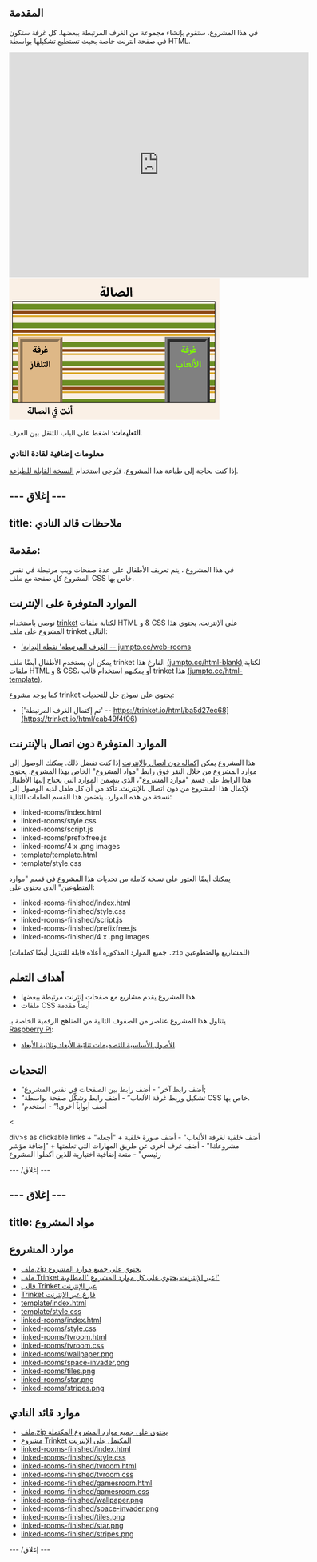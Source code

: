 ## المقدمة

في هذا المشروع، ستقوم بإنشاء مجموعة من الغرف المرتبطة ببعضها. كل غرفة ستكون في صفحة انترنت خاصة بحيث تستطيع تشكيلها بواسطة HTML.

<div class="trinket">
  <iframe src="https://trinket.io/embed/html/eab49f4f06?outputOnly=true&start=result" width="600" height="450" frameborder="0" marginwidth="0" marginheight="0" allowfullscreen>
  </iframe>
  <img src="images/rooms-hall-finished.png">
</div>

**التعليمات**: اضغط على الباب للتنقل بين الغرف.

### معلومات إضافية لقادة النادي

إذا كنت بحاجة إلى طباعة هذا المشروع، فيُرجى استخدام [النسخة القابلة للطباعة](https://projects.raspberrypi.org/en/projects/linked-rooms/print).

## \--- إغلاق \---

## title: ملاحظات قائد النادي

## مقدمة:

في هذا المشروع ، يتم تعريف الأطفال على عدة صفحات ويب مرتبطة في نفس المشروع كل صفحة مع ملف CSS خاص بها.

## الموارد المتوفرة على الإنترنت

نوصي باستخدام [trinket](https://trinket.io/) لكتابة ملفات HTML و & CSS على الإنترنت. يحتوي هذا المشروع على ملف trinket التالي:

* ['الغرف المرتبطة' نقطة البداية -- jumpto.cc/web-rooms](https://trinket.io/html/f1486ddb24)

يمكن أن يستخدم الأطفال أيضًا ملف trinket الفارغ هذا [(jumpto.cc/html-blank)](http://jumpto.cc/html-blank) لكتابة ملفات HTML و & CSS، أو يمكنهم استخدام قالب trinket هذا [(jumpto.cc/html-template)](http://jumpto.cc/html-template).

كما يوجد مشروع trinket يحتوي على نموذج حل للتحديات:

* ['تم إكتمال الغرف المرتبطة' -- https://trinket.io/html/ba5d27ec68](https://trinket.io/html/eab49f4f06)

## الموارد المتوفرة دون اتصال بالإنترنت

هذا المشروع يمكن [إكماله دون اتصال بالإنترنت](https://www.codeclubprojects.org/en-GB/resources/webdev-working-offline/) إذا كنت تفضل ذلك. يمكنك الوصول إلى موارد المشروع من خلال النقر فوق رابط "مواد المشروع" الخاص بهذا المشروع. يحتوي هذا الرابط على قسم "موارد المشروع"، الذي يتضمن الموارد التي يحتاج إليها الأطفال لإكمال هذا المشروع من دون اتصال بالإنترنت. تأكد من أن كل طفل لديه الوصول إلى نسخة من هذه الموارد. يتضمن هذا القسم الملفات التالية:

* linked-rooms/index.html
* linked-rooms/style.css
* linked-rooms/script.js
* linked-rooms/prefixfree.js
* linked-rooms/4 x .png images
* template/template.html
* template/style.css

يمكنك أيضًا العثور على نسخة كاملة من تحديات هذا المشروع في قسم "موارد المتطوعين" الذي يحتوي على:

* linked-rooms-finished/index.html
* linked-rooms-finished/style.css
* linked-rooms-finished/script.js
* linked-rooms-finished/prefixfree.js
* linked-rooms-finished/4 x .png images

(جميع الموارد المذكورة أعلاه قابلة للتنزيل أيضًا كملفات `.zip` للمشاريع والمتطوعين)

## أهداف التعلم

* هذا المشروع يقدم مشاريع مع صفحات إنترنت مرتبطة ببعضها
* ملفات CSS أيضاً مقدمة

يتناول هذا المشروع عناصر من الصفوف التالية من المناهج الرقمية الخاصة بـ [Raspberry Pi](http://rpf.io/curriculum):

* [الأصول الأساسية للتصميمات ثنائية الأبعاد وثلاثية الأبعاد](https://www.raspberrypi.org/curriculum/design/creator).

## التحديات

* “أضف رابط آخر” - أضف رابط بين الصفحات في نفس المشروع;
* “تشكيل وربط غرفة الألعاب” - أضف رابط وشكِّل صفحة بواسطة CSS خاص بها. 
* “أضف أبواباً أخرى!” - استخدم 

<

div>s as clickable links + "أضف خلفية لغرفة الألعاب" - أضف صورة خلفية + "أجعله مشروعك!" - أضف غرف أخرى عن طريق المهارات التي تعلمتها + "إضافة مؤشر رئيسي" - متعة إضافية اختيارية للذين أكملوا المشروع

\--- /إغلاق \---

## \--- إغلاق \---

## title: مواد المشروع

## موارد المشروع

* [ملف.zip يحتوي على جميع موارد المشروع](resources/rooms-project-resources.zip)
* [ملف Trinket عبر الإنترنت يحتوي على كل موارد المشروع 'المطلوبة!'](http://jumpto.cc/web-rooms)
* [قالب Trinket عبر الإنترنت](http://jumpto.cc/trinket-template)
* [Trinket فارغ عبر الإنترنت](http://jumpto.cc/trinket-blank)
* [template/index.html](resources/template-index.html)
* [template/style.css](resources/template-style.css)
* [linked-rooms/index.html](resources/linked-rooms-index.html)
* [linked-rooms/style.css](resources/linked-rooms-style.css)
* [linked-rooms/tvroom.html](resources/linked-rooms-tvroom.html)
* [linked-rooms/tvroom.css](resources/linked-rooms-tvroom.css)
* [linked-rooms/wallpaper.png](resources/linked-rooms-wallpaper.png)
* [linked-rooms/space-invader.png](resources/linked-rooms-space-invader.png)
* [linked-rooms/tiles.png](resources/linked-rooms-tiles.png)
* [linked-rooms/star.png](resources/linked-rooms-star.png)
* [linked-rooms/stripes.png](resources/linked-rooms-stripes.png)

## موارد قائد النادي

* [ملف.zip يحتوي على جميع موارد المشروع المكتملة](resources/rooms-volunteer-resources.zip)
* [مشروع Trinket المكتمل على الإنترنت](https://trinket.io/html/eab49f4f06)
* [linked-rooms-finished/index.html](resources/linked-rooms-finished-index.html)
* [linked-rooms-finished/style.css](resources/linked-rooms-finished-style.css)
* [linked-rooms-finished/tvroom.html](resources/linked-rooms-finished-tvroom.html)
* [linked-rooms-finished/tvroom.css](resources/linked-rooms-finished-tvroom.css)
* [linked-rooms-finished/gamesroom.html](resources/linked-rooms-finished-gamesroom.html)
* [linked-rooms-finished/gamesroom.css](resources/linked-rooms-finished-gamesroom.css)
* [linked-rooms-finished/wallpaper.png](resources/linked-rooms-finished-wallpaper.png)
* [linked-rooms-finished/space-invader.png](resources/linked-rooms-finished-space-invader.png)
* [linked-rooms-finished/tiles.png](resources/linked-rooms-finished-tiles.png)
* [linked-rooms-finished/star.png](resources/linked-rooms-finished-star.png)
* [linked-rooms-finished/stripes.png](resources/linked-rooms-finished-stripes.png)

\--- /إغلاق \---